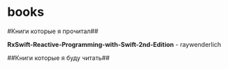# books

#Книги которые я прочитал##

**RxSwift-Reactive-Programming-with-Swift-2nd-Edition** -  raywenderlich

##Книги которые я буду читать##
